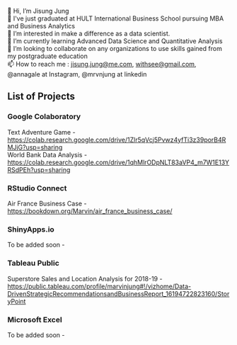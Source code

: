 👋 Hi, I’m Jisung Jung <br>
🏫 I've just graduated at HULT International Business School pursuing MBA and Business Analytics <br>
👀 I’m interested in make a difference as a data scientist. <br>
🌱 I’m currently learning Advanced Data Science and Quantitative Analysis <br>
💞️ I’m looking to collaborate on any organizations to use skills gained from my postgraduate education <br>
📫 How to reach me : jisung.jung@me.com, withsee@gmail.com, @annagale at Instagram, @mrvnjung at linkedin <br>

## List of Projects <br>
### Google Colaboratory <br>
  Text Adventure Game - https://colab.research.google.com/drive/1Zlr5qVcj5Pvwz4yfTi3z39porB4RMJjG?usp=sharing <br>
  World Bank Data Analysis - https://colab.research.google.com/drive/1qhMlrODpNLT83aVP4_m7W1E13YRSdPEh?usp=sharing <br>  

### RStudio Connect <br>
  Air France Business Case - https://bookdown.org/Marvin/air_france_business_case/ <br>

### ShinyApps.io <br>
  To be added soon - <br>

### Tableau Public <br>
  Superstore Sales and Location Analysis for 2018-19 - https://public.tableau.com/profile/marvinjung#!/vizhome/Data-DrivenStrategicRecommendationsandBusinessReport_16194722823160/StoryPoint <br>

### Microsoft Excel <br>
  To be added soon - <br>

 
